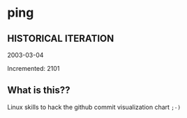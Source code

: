 # ping

## HISTORICAL ITERATION
2003-03-04

Incremented: 2101

## What is this?? 
Linux skills to hack the github commit visualization chart `;-)`
